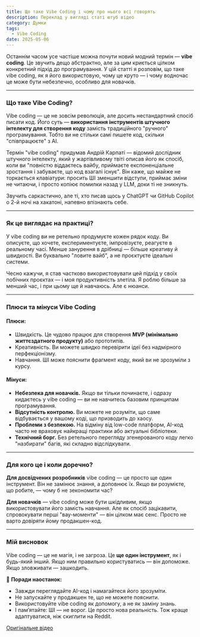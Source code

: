 ```yaml
---
title: Що таке Vibe Coding і чому про нього всі говорять
description: Переклад у вигляді статі ютуб відео
category: Думки
tags:
  - Vibe Coding
date: 2025-05-06
---
```

Останнім часом усе частіше можна почути новий модний термін — **vibe coding**. Це звучить дещо абстрактно, але за цим криється цілком конкретний підхід до програмування. У цій статті я розповім, що таке vibe coding, як я його використовую, чому це круто — і чому водночас це може бути небезпечно, особливо для новачків.

---

### Що таке Vibe Coding?

Vibe coding — це не зовсім революція, але досить нестандартний спосіб писати код. Його суть — **використання інструментів штучного інтелекту для створення коду** замість традиційного "ручного" програмування. Тобто ви не стільки самі пишете код, скільки "співпрацюєте" з AI.

Термін "vibe coding" придумав Андрій Карпаті — відомий дослідник штучного інтелекту, який у жартівливому твіті описав його як спосіб, коли ви "повністю віддаєтесь вайбу, приймаєте експоненціальне зростання і забуваєте, що код взагалі існує". Він каже, що майже не торкається клавіатури: просить ШІ зменшити відступи, приймає зміни не читаючи, і просто копіює помилки назад у LLM, доки ті не зникнуть.

Звучить саркастично, але ті, хто писав щось у ChatGPT чи GitHub Copilot о 2-й ночі на хакатоні, напевно впізнають себе.

---

### Як це виглядає на практиці?

У vibe coding ви не ретельно продумуєте кожен рядок коду. Ви описуєте, що хочете, експериментуєте, імпровізуєте, реагуєте в реальному часі. Менше занурення в дрібниці — більше креативу й швидкості. Ви буквально "ловите вайб", а не проєктуєте ідеальні системи.

Чесно кажучи, я став частково використовувати цей підхід у своїх побічних проєктах — і моя продуктивність злетіла. Я роблю більше за менший час, і при цьому ще й навчаюсь. Але є нюанси.

---

### Плюси та мінуси Vibe Coding

#### **Плюси:**

* Швидкість. Це чудово працює для створення **MVP (мінімально життєздатного продукту)** або прототипів.
* Креативність. Ви можете швидко перевірити ідеї без надмірного перфекціонізму.
* Навчання. ШІ може пояснити фрагмент коду, який ви не зрозуміли з курсу.

#### **Мінуси:**

* **Небезпека для новачків.** Якщо ви тільки починаєте, і одразу кидаєтесь у vibe coding — ви не навчитесь базовим принципам програмування.
* **Відсутність контролю.** Ви можете не розуміти, що саме відбувається у вашому коді, що призводить до хаосу.
* **Проблеми з безпекою.** На відміну від low-code платформ, AI-код часто не враховує найкращі практики або актуальні бібліотеки.
* **Технічний борг.** Без ретельного перегляду згенерованого коду легко "назбирати" багів, які складно відслідкувати.

---

### Для кого це і коли доречно?

**Для досвідчених розробників** vibe coding — це просто ще один інструмент. Він не замінює знання, а доповнює їх. Якщо ви розумієте, що робите, — чому б не зекономити час?

**Для новачків** — vibe coding може бути шкідливим, якщо використовувати його замість навчання. Але як спосіб зацікавити, спровокувати перші "вау-моменти" — він цілком має сенс. Просто не варто довіряти йому продакшен-код.

---

### Мій висновок

Vibe coding — це не магія, і не загроза. Це **ще один інструмент**, як і будь-який інший. Якщо ним правильно користуватись — він допоможе. Якщо зловживати — зашкодить.

📌 **Поради наостанок:**

* Завжди переглядайте AI-код і намагайтеся його зрозуміти.
* Не запускайте у продакшен те, що не можете пояснити.
* Використовуйте vibe coding як допомогу, а не як заміну знань.
* І памʼятайте: ШІ — не ворог. Це просто нова реальність. Тож краще адаптуватися, ніж скиглити на Reddit.

[Оригінальне відео](https://www.youtube.com/watch?v=bjh7EYdFTo4)